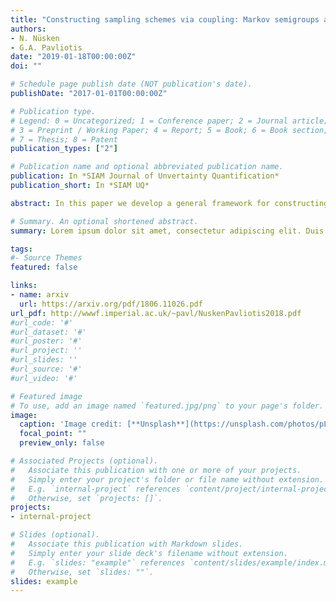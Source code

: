 ```yaml
---
title: "Constructing sampling schemes via coupling: Markov semigroups and optimal transport"
authors:
- N. Nüsken
- G.A. Pavliotis
date: "2019-01-18T00:00:00Z"
doi: ""

# Schedule page publish date (NOT publication's date).
publishDate: "2017-01-01T00:00:00Z"

# Publication type.
# Legend: 0 = Uncategorized; 1 = Conference paper; 2 = Journal article;
# 3 = Preprint / Working Paper; 4 = Report; 5 = Book; 6 = Book section;
# 7 = Thesis; 8 = Patent
publication_types: ["2"]

# Publication name and optional abbreviated publication name.
publication: In *SIAM Journal of Unvertainty Quantification*
publication_short: In *SIAM UQ*

abstract: In this paper we develop a general framework for constructing and analyzing coupled Markov chain Monte Carlo samplers, allowing for both (possibly degenerate) diffusion and piecewise deterministic Markov processes. For many performance criteria of interest, including the asymptotic variance, the task of finding efficient couplings can be phrased in terms of problems related to optimal transport theory. We investigate general structural properties, proving a singularity theorem that has both geometric and probabilistic interpretations. Moreover, we show that those problems can often be solved approximately and support our findings with numerical experiments. For the particular objective of estimating the variance of a Bayesian posterior, our analysis suggests using novel techniques in the spirit of antithetic variates. Addressing the convergence to equilibrium of coupled processes we furthermore derive a modified Poincaré inequality.

# Summary. An optional shortened abstract.
summary: Lorem ipsum dolor sit amet, consectetur adipiscing elit. Duis posuere tellus ac convallis placerat. Proin tincidunt magna sed ex sollicitudin condimentum.

tags:
#- Source Themes
featured: false

links:
- name: arxiv
  url: https://arxiv.org/pdf/1806.11026.pdf
url_pdf: http://wwwf.imperial.ac.uk/~pavl/NuskenPavliotis2018.pdf
#url_code: '#'
#url_dataset: '#'
#url_poster: '#'
#url_project: ''
#url_slides: ''
#url_source: '#'
#url_video: '#'

# Featured image
# To use, add an image named `featured.jpg/png` to your page's folder. 
image:
  caption: 'Image credit: [**Unsplash**](https://unsplash.com/photos/pLCdAaMFLTE)'
  focal_point: ""
  preview_only: false

# Associated Projects (optional).
#   Associate this publication with one or more of your projects.
#   Simply enter your project's folder or file name without extension.
#   E.g. `internal-project` references `content/project/internal-project/index.md`.
#   Otherwise, set `projects: []`.
projects:
- internal-project

# Slides (optional).
#   Associate this publication with Markdown slides.
#   Simply enter your slide deck's filename without extension.
#   E.g. `slides: "example"` references `content/slides/example/index.md`.
#   Otherwise, set `slides: ""`.
slides: example
---
```

